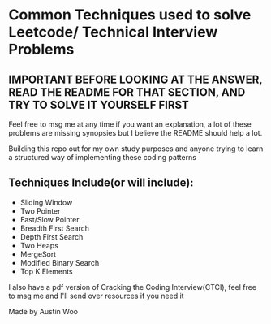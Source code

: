 # Common Techniques used to solve Leetcode/ Technical Interview Problems  

## IMPORTANT BEFORE LOOKING AT THE ANSWER, READ THE README FOR THAT SECTION, AND TRY TO SOLVE IT YOURSELF FIRST
Feel free to msg me at any time if you want an explanation, a lot of these problems are missing synopsies but I believe the README should help a lot. 

Building this repo out for my own study purposes and anyone trying to learn a structured way of implementing these coding patterns

## Techniques Include(or will include):
- Sliding Window
- Two Pointer
- Fast/Slow Pointer
- Breadth First Search
- Depth First Search
- Two Heaps
- MergeSort
- Modified Binary Search
- Top K Elements

I also have a pdf version of Cracking the Coding Interview(CTCI), feel free to msg me and I'll send over resources if you need it  

Made by Austin Woo
